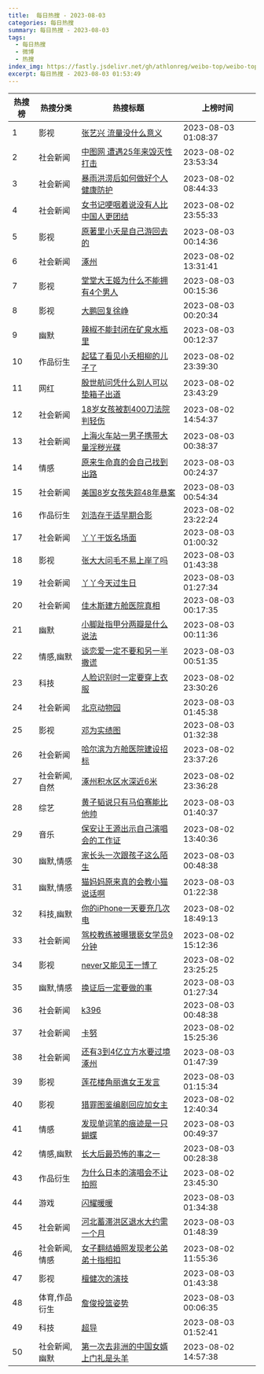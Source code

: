 ```yaml
---
title:  每日热搜 - 2023-08-03
categories: 每日热搜
summary: 每日热搜 - 2023-08-03
tags:
  - 每日热搜
  - 微博
  - 热搜
index_img: https://fastly.jsdelivr.net/gh/athlonreg/weibo-top/weibo-top.jpeg
excerpt: 每日热搜 - 2023-08-03 01:53:49
---
```


| 热搜榜 | 热搜分类 | 热搜标题 | 上榜时间 |
| --- | --- | --- | --- |
| 1 | 影视 | [张艺兴 流量没什么意义](https://s.weibo.com/weibo%3Fq%3D%2523%E5%BC%A0%E8%89%BA%E5%85%B4%20%E6%B5%81%E9%87%8F%E6%B2%A1%E4%BB%80%E4%B9%88%E6%84%8F%E4%B9%89%2523) | 2023-08-03 01:08:37 | 
| 2 | 社会新闻 | [中图网 遭遇25年来毁灭性打击](https://s.weibo.com/weibo%3Fq%3D%2523%E4%B8%AD%E5%9B%BE%E7%BD%91%20%E9%81%AD%E9%81%8725%E5%B9%B4%E6%9D%A5%E6%AF%81%E7%81%AD%E6%80%A7%E6%89%93%E5%87%BB%2523) | 2023-08-02 23:53:34 | 
| 3 | 社会新闻 | [暴雨洪涝后如何做好个人健康防护](https://s.weibo.com/weibo%3Fq%3D%2523%E6%9A%B4%E9%9B%A8%E6%B4%AA%E6%B6%9D%E5%90%8E%E5%A6%82%E4%BD%95%E5%81%9A%E5%A5%BD%E4%B8%AA%E4%BA%BA%E5%81%A5%E5%BA%B7%E9%98%B2%E6%8A%A4%2523) | 2023-08-02 08:44:33 | 
| 4 | 社会新闻 | [女书记哽咽着说没有人比中国人更团结](https://s.weibo.com/weibo%3Fq%3D%2523%E5%A5%B3%E4%B9%A6%E8%AE%B0%E5%93%BD%E5%92%BD%E7%9D%80%E8%AF%B4%E6%B2%A1%E6%9C%89%E4%BA%BA%E6%AF%94%E4%B8%AD%E5%9B%BD%E4%BA%BA%E6%9B%B4%E5%9B%A2%E7%BB%93%2523) | 2023-08-02 23:55:33 | 
| 5 | 影视 | [原著里小夭是自己游回去的](https://s.weibo.com/weibo%3Fq%3D%2523%E5%8E%9F%E8%91%97%E9%87%8C%E5%B0%8F%E5%A4%AD%E6%98%AF%E8%87%AA%E5%B7%B1%E6%B8%B8%E5%9B%9E%E5%8E%BB%E7%9A%84%2523) | 2023-08-03 00:14:36 | 
| 6 | 社会新闻 | [涿州](https://s.weibo.com/weibo%3Fq%3D%2523%E6%B6%BF%E5%B7%9E%2523) | 2023-08-02 13:31:41 | 
| 7 | 影视 | [堂堂大王姬为什么不能拥有4个男人](https://s.weibo.com/weibo%3Fq%3D%2523%E5%A0%82%E5%A0%82%E5%A4%A7%E7%8E%8B%E5%A7%AC%E4%B8%BA%E4%BB%80%E4%B9%88%E4%B8%8D%E8%83%BD%E6%8B%A5%E6%9C%894%E4%B8%AA%E7%94%B7%E4%BA%BA%2523) | 2023-08-03 00:15:36 | 
| 8 | 影视 | [大鹏回复徐峥](https://s.weibo.com/weibo%3Fq%3D%2523%E5%A4%A7%E9%B9%8F%E5%9B%9E%E5%A4%8D%E5%BE%90%E5%B3%A5%2523) | 2023-08-03 00:20:34 | 
| 9 | 幽默 | [辣椒不能封闭在矿泉水瓶里](https://s.weibo.com/weibo%3Fq%3D%2523%E8%BE%A3%E6%A4%92%E4%B8%8D%E8%83%BD%E5%B0%81%E9%97%AD%E5%9C%A8%E7%9F%BF%E6%B3%89%E6%B0%B4%E7%93%B6%E9%87%8C%2523) | 2023-08-03 00:12:37 | 
| 10 | 作品衍生 | [起猛了看见小夭相柳的儿子了](https://s.weibo.com/weibo%3Fq%3D%2523%E8%B5%B7%E7%8C%9B%E4%BA%86%E7%9C%8B%E8%A7%81%E5%B0%8F%E5%A4%AD%E7%9B%B8%E6%9F%B3%E7%9A%84%E5%84%BF%E5%AD%90%E4%BA%86%2523) | 2023-08-02 23:39:30 | 
| 11 | 网红 | [殷世航问凭什么别人可以垫箱子出道](https://s.weibo.com/weibo%3Fq%3D%2523%E6%AE%B7%E4%B8%96%E8%88%AA%E9%97%AE%E5%87%AD%E4%BB%80%E4%B9%88%E5%88%AB%E4%BA%BA%E5%8F%AF%E4%BB%A5%E5%9E%AB%E7%AE%B1%E5%AD%90%E5%87%BA%E9%81%93%2523) | 2023-08-02 23:43:29 | 
| 12 | 社会新闻 | [18岁女孩被割400刀法院判轻伤](https://s.weibo.com/weibo%3Fq%3D%252318%E5%B2%81%E5%A5%B3%E5%AD%A9%E8%A2%AB%E5%89%B2400%E5%88%80%E6%B3%95%E9%99%A2%E5%88%A4%E8%BD%BB%E4%BC%A4%2523) | 2023-08-02 14:54:37 | 
| 13 | 社会新闻 | [上海火车站一男子携带大量淫秽光碟](https://s.weibo.com/weibo%3Fq%3D%2523%E4%B8%8A%E6%B5%B7%E7%81%AB%E8%BD%A6%E7%AB%99%E4%B8%80%E7%94%B7%E5%AD%90%E6%90%BA%E5%B8%A6%E5%A4%A7%E9%87%8F%E6%B7%AB%E7%A7%BD%E5%85%89%E7%A2%9F%2523) | 2023-08-03 00:38:37 | 
| 14 | 情感 | [原来生命真的会自己找到出路](https://s.weibo.com/weibo%3Fq%3D%2523%E5%8E%9F%E6%9D%A5%E7%94%9F%E5%91%BD%E7%9C%9F%E7%9A%84%E4%BC%9A%E8%87%AA%E5%B7%B1%E6%89%BE%E5%88%B0%E5%87%BA%E8%B7%AF%2523) | 2023-08-03 00:24:37 | 
| 15 | 社会新闻 | [美国8岁女孩失踪48年悬案](https://s.weibo.com/weibo%3Fq%3D%2523%E7%BE%8E%E5%9B%BD8%E5%B2%81%E5%A5%B3%E5%AD%A9%E5%A4%B1%E8%B8%AA48%E5%B9%B4%E6%82%AC%E6%A1%88%2523) | 2023-08-03 00:54:34 | 
| 16 | 作品衍生 | [刘浩存于适早期合影](https://s.weibo.com/weibo%3Fq%3D%2523%E5%88%98%E6%B5%A9%E5%AD%98%E4%BA%8E%E9%80%82%E6%97%A9%E6%9C%9F%E5%90%88%E5%BD%B1%2523) | 2023-08-02 23:22:24 | 
| 17 | 社会新闻 | [丫丫干饭名场面](https://s.weibo.com/weibo%3Fq%3D%2523%E4%B8%AB%E4%B8%AB%E5%B9%B2%E9%A5%AD%E5%90%8D%E5%9C%BA%E9%9D%A2%2523) | 2023-08-03 01:00:32 | 
| 18 | 影视 | [张大大问毛不易上岸了吗](https://s.weibo.com/weibo%3Fq%3D%2523%E5%BC%A0%E5%A4%A7%E5%A4%A7%E9%97%AE%E6%AF%9B%E4%B8%8D%E6%98%93%E4%B8%8A%E5%B2%B8%E4%BA%86%E5%90%97%2523) | 2023-08-03 01:43:38 | 
| 19 | 社会新闻 | [丫丫今天过生日](https://s.weibo.com/weibo%3Fq%3D%2523%E4%B8%AB%E4%B8%AB%E4%BB%8A%E5%A4%A9%E8%BF%87%E7%94%9F%E6%97%A5%2523) | 2023-08-03 01:27:34 | 
| 20 | 社会新闻 | [佳木斯建方舱医院真相](https://s.weibo.com/weibo%3Fq%3D%2523%E4%BD%B3%E6%9C%A8%E6%96%AF%E5%BB%BA%E6%96%B9%E8%88%B1%E5%8C%BB%E9%99%A2%E7%9C%9F%E7%9B%B8%2523) | 2023-08-03 00:17:35 | 
| 21 | 幽默 | [小脚趾指甲分两瓣是什么说法](https://s.weibo.com/weibo%3Fq%3D%2523%E5%B0%8F%E8%84%9A%E8%B6%BE%E6%8C%87%E7%94%B2%E5%88%86%E4%B8%A4%E7%93%A3%E6%98%AF%E4%BB%80%E4%B9%88%E8%AF%B4%E6%B3%95%2523) | 2023-08-03 00:11:36 | 
| 22 | 情感,幽默 | [谈恋爱一定不要和另一半撒谎](https://s.weibo.com/weibo%3Fq%3D%2523%E8%B0%88%E6%81%8B%E7%88%B1%E4%B8%80%E5%AE%9A%E4%B8%8D%E8%A6%81%E5%92%8C%E5%8F%A6%E4%B8%80%E5%8D%8A%E6%92%92%E8%B0%8E%2523) | 2023-08-03 00:51:35 | 
| 23 | 科技 | [人脸识别时一定要穿上衣服](https://s.weibo.com/weibo%3Fq%3D%2523%E4%BA%BA%E8%84%B8%E8%AF%86%E5%88%AB%E6%97%B6%E4%B8%80%E5%AE%9A%E8%A6%81%E7%A9%BF%E4%B8%8A%E8%A1%A3%E6%9C%8D%2523) | 2023-08-02 23:30:26 | 
| 24 | 社会新闻 | [北京动物园](https://s.weibo.com/weibo%3Fq%3D%2523%E5%8C%97%E4%BA%AC%E5%8A%A8%E7%89%A9%E5%9B%AD%2523) | 2023-08-03 01:45:38 | 
| 25 | 影视 | [邓为实绩图](https://s.weibo.com/weibo%3Fq%3D%2523%E9%82%93%E4%B8%BA%E5%AE%9E%E7%BB%A9%E5%9B%BE%2523) | 2023-08-03 01:32:38 | 
| 26 | 社会新闻 | [哈尔滨为方舱医院建设招标](https://s.weibo.com/weibo%3Fq%3D%2523%E5%93%88%E5%B0%94%E6%BB%A8%E4%B8%BA%E6%96%B9%E8%88%B1%E5%8C%BB%E9%99%A2%E5%BB%BA%E8%AE%BE%E6%8B%9B%E6%A0%87%2523) | 2023-08-02 23:37:26 | 
| 27 | 社会新闻,自然 | [涿州积水区水深近6米](https://s.weibo.com/weibo%3Fq%3D%2523%E6%B6%BF%E5%B7%9E%E7%A7%AF%E6%B0%B4%E5%8C%BA%E6%B0%B4%E6%B7%B1%E8%BF%916%E7%B1%B3%2523) | 2023-08-02 23:36:28 | 
| 28 | 综艺 | [黄子韬说只有马伯骞能比他帅](https://s.weibo.com/weibo%3Fq%3D%2523%E9%BB%84%E5%AD%90%E9%9F%AC%E8%AF%B4%E5%8F%AA%E6%9C%89%E9%A9%AC%E4%BC%AF%E9%AA%9E%E8%83%BD%E6%AF%94%E4%BB%96%E5%B8%85%2523) | 2023-08-03 01:40:37 | 
| 29 | 音乐 | [保安让王源出示自己演唱会的工作证](https://s.weibo.com/weibo%3Fq%3D%2523%E4%BF%9D%E5%AE%89%E8%AE%A9%E7%8E%8B%E6%BA%90%E5%87%BA%E7%A4%BA%E8%87%AA%E5%B7%B1%E6%BC%94%E5%94%B1%E4%BC%9A%E7%9A%84%E5%B7%A5%E4%BD%9C%E8%AF%81%2523) | 2023-08-02 13:40:36 | 
| 30 | 幽默,情感 | [家长头一次跟孩子这么陌生](https://s.weibo.com/weibo%3Fq%3D%2523%E5%AE%B6%E9%95%BF%E5%A4%B4%E4%B8%80%E6%AC%A1%E8%B7%9F%E5%AD%A9%E5%AD%90%E8%BF%99%E4%B9%88%E9%99%8C%E7%94%9F%2523) | 2023-08-03 00:48:38 | 
| 31 | 幽默,情感 | [猫妈妈原来真的会教小猫说话啊](https://s.weibo.com/weibo%3Fq%3D%2523%E7%8C%AB%E5%A6%88%E5%A6%88%E5%8E%9F%E6%9D%A5%E7%9C%9F%E7%9A%84%E4%BC%9A%E6%95%99%E5%B0%8F%E7%8C%AB%E8%AF%B4%E8%AF%9D%E5%95%8A%2523) | 2023-08-03 01:22:38 | 
| 32 | 科技,幽默 | [你的iPhone一天要充几次电](https://s.weibo.com/weibo%3Fq%3D%2523%E4%BD%A0%E7%9A%84iPhone%E4%B8%80%E5%A4%A9%E8%A6%81%E5%85%85%E5%87%A0%E6%AC%A1%E7%94%B5%2523) | 2023-08-02 18:49:13 | 
| 33 | 社会新闻 | [驾校教练被曝猥亵女学员9分钟](https://s.weibo.com/weibo%3Fq%3D%2523%E9%A9%BE%E6%A0%A1%E6%95%99%E7%BB%83%E8%A2%AB%E6%9B%9D%E7%8C%A5%E4%BA%B5%E5%A5%B3%E5%AD%A6%E5%91%989%E5%88%86%E9%92%9F%2523) | 2023-08-02 15:12:36 | 
| 34 | 影视 | [never又能见王一博了](https://s.weibo.com/weibo%3Fq%3D%2523never%E5%8F%88%E8%83%BD%E8%A7%81%E7%8E%8B%E4%B8%80%E5%8D%9A%E4%BA%86%2523) | 2023-08-02 23:25:25 | 
| 35 | 幽默,情感 | [换证后一定要做的事](https://s.weibo.com/weibo%3Fq%3D%2523%E6%8D%A2%E8%AF%81%E5%90%8E%E4%B8%80%E5%AE%9A%E8%A6%81%E5%81%9A%E7%9A%84%E4%BA%8B%2523) | 2023-08-03 01:27:34 | 
| 36 | 社会新闻 | [k396](https://s.weibo.com/weibo%3Fq%3D%2523k396%2523) | 2023-08-03 00:48:38 | 
| 37 | 社会新闻 | [卡努](https://s.weibo.com/weibo%3Fq%3D%2523%E5%8D%A1%E5%8A%AA%2523) | 2023-08-02 15:25:36 | 
| 38 | 社会新闻 | [还有3到4亿立方水要过境涿州](https://s.weibo.com/weibo%3Fq%3D%2523%E8%BF%98%E6%9C%893%E5%88%B04%E4%BA%BF%E7%AB%8B%E6%96%B9%E6%B0%B4%E8%A6%81%E8%BF%87%E5%A2%83%E6%B6%BF%E5%B7%9E%2523) | 2023-08-03 01:47:39 | 
| 39 | 影视 | [莲花楼角丽谯女王发言](https://s.weibo.com/weibo%3Fq%3D%2523%E8%8E%B2%E8%8A%B1%E6%A5%BC%E8%A7%92%E4%B8%BD%E8%B0%AF%E5%A5%B3%E7%8E%8B%E5%8F%91%E8%A8%80%2523) | 2023-08-03 01:15:34 | 
| 40 | 影视 | [猎罪图鉴编剧回应加女主](https://s.weibo.com/weibo%3Fq%3D%2523%E7%8C%8E%E7%BD%AA%E5%9B%BE%E9%89%B4%E7%BC%96%E5%89%A7%E5%9B%9E%E5%BA%94%E5%8A%A0%E5%A5%B3%E4%B8%BB%2523) | 2023-08-02 12:40:34 | 
| 41 | 情感 | [发现单词笔的痕迹是一只蝴蝶](https://s.weibo.com/weibo%3Fq%3D%2523%E5%8F%91%E7%8E%B0%E5%8D%95%E8%AF%8D%E7%AC%94%E7%9A%84%E7%97%95%E8%BF%B9%E6%98%AF%E4%B8%80%E5%8F%AA%E8%9D%B4%E8%9D%B6%2523) | 2023-08-03 00:49:37 | 
| 42 | 情感,幽默 | [长大后最恐怖的事之一](https://s.weibo.com/weibo%3Fq%3D%2523%E9%95%BF%E5%A4%A7%E5%90%8E%E6%9C%80%E6%81%90%E6%80%96%E7%9A%84%E4%BA%8B%E4%B9%8B%E4%B8%80%2523) | 2023-08-03 00:28:38 | 
| 43 | 作品衍生 | [为什么日本的演唱会不让拍照](https://s.weibo.com/weibo%3Fq%3D%2523%E4%B8%BA%E4%BB%80%E4%B9%88%E6%97%A5%E6%9C%AC%E7%9A%84%E6%BC%94%E5%94%B1%E4%BC%9A%E4%B8%8D%E8%AE%A9%E6%8B%8D%E7%85%A7%2523) | 2023-08-02 23:45:30 | 
| 44 | 游戏 | [闪耀暖暖](https://s.weibo.com/weibo%3Fq%3D%2523%E9%97%AA%E8%80%80%E6%9A%96%E6%9A%96%2523) | 2023-08-03 01:34:38 | 
| 45 | 社会新闻 | [河北蓄滞洪区退水大约需一个月](https://s.weibo.com/weibo%3Fq%3D%2523%E6%B2%B3%E5%8C%97%E8%93%84%E6%BB%9E%E6%B4%AA%E5%8C%BA%E9%80%80%E6%B0%B4%E5%A4%A7%E7%BA%A6%E9%9C%80%E4%B8%80%E4%B8%AA%E6%9C%88%2523) | 2023-08-03 01:48:39 | 
| 46 | 社会新闻,情感 | [女子翻结婚照发现老公弟弟十指相扣](https://s.weibo.com/weibo%3Fq%3D%2523%E5%A5%B3%E5%AD%90%E7%BF%BB%E7%BB%93%E5%A9%9A%E7%85%A7%E5%8F%91%E7%8E%B0%E8%80%81%E5%85%AC%E5%BC%9F%E5%BC%9F%E5%8D%81%E6%8C%87%E7%9B%B8%E6%89%A3%2523) | 2023-08-02 11:55:36 | 
| 47 | 影视 | [檀健次的演技](https://s.weibo.com/weibo%3Fq%3D%2523%E6%AA%80%E5%81%A5%E6%AC%A1%E7%9A%84%E6%BC%94%E6%8A%80%2523) | 2023-08-03 01:43:38 | 
| 48 | 体育,作品衍生 | [詹俊投篮姿势](https://s.weibo.com/weibo%3Fq%3D%2523%E8%A9%B9%E4%BF%8A%E6%8A%95%E7%AF%AE%E5%A7%BF%E5%8A%BF%2523) | 2023-08-03 00:06:35 | 
| 49 | 科技 | [超导](https://s.weibo.com/weibo%3Fq%3D%2523%E8%B6%85%E5%AF%BC%2523) | 2023-08-03 01:52:41 | 
| 50 | 社会新闻,幽默 | [第一次去非洲的中国女婿上门礼是头羊](https://s.weibo.com/weibo%3Fq%3D%2523%E7%AC%AC%E4%B8%80%E6%AC%A1%E5%8E%BB%E9%9D%9E%E6%B4%B2%E7%9A%84%E4%B8%AD%E5%9B%BD%E5%A5%B3%E5%A9%BF%E4%B8%8A%E9%97%A8%E7%A4%BC%E6%98%AF%E5%A4%B4%E7%BE%8A%2523) | 2023-08-02 14:57:38 | 
